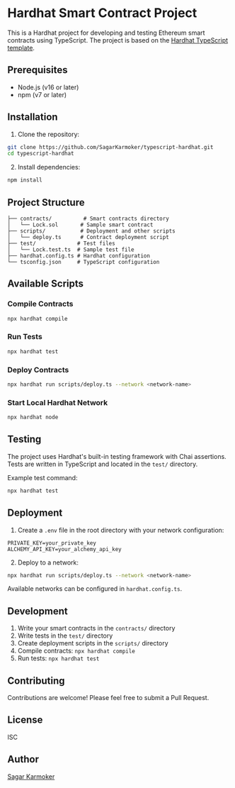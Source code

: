# Hardhat Smart Contract Project

This is a Hardhat project for developing and testing Ethereum smart contracts using TypeScript. The project is based on the [Hardhat TypeScript template](https://github.com/SagarKarmoker/typescript-hardhat).

## Prerequisites

- Node.js (v16 or later)
- npm (v7 or later)

## Installation

1. Clone the repository:
```bash
git clone https://github.com/SagarKarmoker/typescript-hardhat.git
cd typescript-hardhat
```

2. Install dependencies:
```bash
npm install
```

## Project Structure

```
├── contracts/          # Smart contracts directory
│   └── Lock.sol       # Sample smart contract
├── scripts/           # Deployment and other scripts
│   └── deploy.ts      # Contract deployment script
├── test/             # Test files
│   └── Lock.test.ts  # Sample test file
├── hardhat.config.ts # Hardhat configuration
└── tsconfig.json     # TypeScript configuration
```

## Available Scripts

### Compile Contracts
```bash
npx hardhat compile
```

### Run Tests
```bash
npx hardhat test
```

### Deploy Contracts
```bash
npx hardhat run scripts/deploy.ts --network <network-name>
```

### Start Local Hardhat Network
```bash
npx hardhat node
```

## Testing

The project uses Hardhat's built-in testing framework with Chai assertions. Tests are written in TypeScript and located in the `test/` directory.

Example test command:
```bash
npx hardhat test
```

## Deployment

1. Create a `.env` file in the root directory with your network configuration:
```
PRIVATE_KEY=your_private_key
ALCHEMY_API_KEY=your_alchemy_api_key
```

2. Deploy to a network:
```bash
npx hardhat run scripts/deploy.ts --network <network-name>
```

Available networks can be configured in `hardhat.config.ts`.

## Development

1. Write your smart contracts in the `contracts/` directory
2. Write tests in the `test/` directory
3. Create deployment scripts in the `scripts/` directory
4. Compile contracts: `npx hardhat compile`
5. Run tests: `npx hardhat test`

## Contributing

Contributions are welcome! Please feel free to submit a Pull Request.

## License

ISC

## Author

[Sagar Karmoker](https://github.com/SagarKarmoker) 